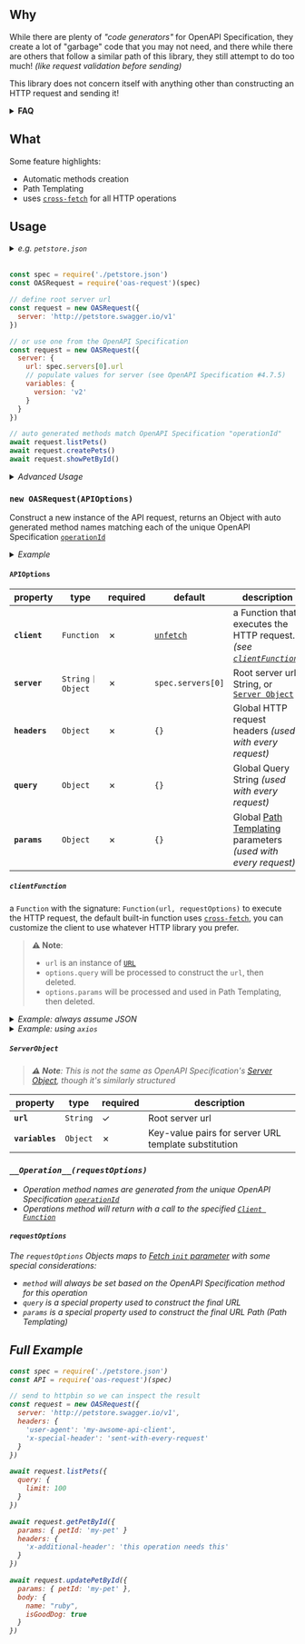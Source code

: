 ## Why

While there are plenty of _"code generators"_ for OpenAPI Specification, they create a lot of "garbage" code that you may not need,
and there while there are others that follow a similar path of this library, they still attempt to do too much! _(like request validation before sending)_

This library does not concern itself with anything other than constructing an HTTP request and sending it!

<details>
  <summary><strong>FAQ</strong></summary>
  
  - **Why no validation?**  
    You should rely on validation & sanitation at the source of truth: _The API server itself!_

- **YAML Support?**  
      This package **does not** natively support OpenAPI Specification YAML format, but you can easily convert to JSON before calling `oas-rqeuest`

    <details>
      <summary>Example</summary>

  ###### using [`YAML`](https://www.npmjs.com/package/yaml)

  ```js
  const YAML = require('yaml')
  const { readFile } = require('fs/promises')

  const file = await readFile('openapi.yml', 'utf8')

  const spec = YAML.parse(file)

  const OASRequest = require('oas-request')(spec)
  ```

  ###### using [`apidevtools/swagger-cli`](https://www.npmjs.com/package/@apidevtools/swagger-cli)

  ```bash
  npx apidevtools/swagger-cli bundle spec/openapi.yml --outfile spec.json
  ```

    </details>

  </details>

## What

Some feature highlights:

- Automatic methods creation
- Path Templating
- uses [`cross-fetch`] for all HTTP operations

## Usage

<details>
  <summary><em>e.g. <code>petstore.json</code></em></summary>

```json
{
  "openapi": "3.0.0",
  "info": {
    "version": "1.0.0",
    "title": "Swagger Petstore"
  },
  "servers": [
    {
      "url": "http://petstore.swagger.io/{version}",
      "variables": {
        "version": {
          "description": "api version",
          "default": "v1"
        }
      }
    }
  ],
  "paths": {
    "/pets": {
      "get": {
        "operationId": "listPets",
        "parameters": [
          {
            "name": "limit",
            "in": "query",
            "description": "How many items to return at one time (max 100)",
            "required": false,
            "schema": {
              "type": "integer",
              "format": "int32"
            }
          }
        ],
        "responses": {
          "200": {
            "description": "A paged array of pets",
            "content": {
              "application/json": {
                "schema": {
                  "$ref": "#/components/schemas/Pets"
                }
              }
            }
          }
        }
      },
      "post": {
        "operationId": "createPets",
        "responses": {
          "201": {
            "description": "Null response"
          }
        }
      }
    },
    "/pets/{petId}": {
      "get": {
        "operationId": "showPetById",
        "parameters": [
          {
            "name": "petId",
            "in": "path",
            "required": true,
            "schema": {
              "type": "string"
            }
          }
        ],
        "responses": {
          "200": {
            "description": "Expected response to a valid request",
            "content": {
              "application/json": {
                "schema": {
                  "$ref": "#/components/schemas/Pet"
                }
              }
            }
          }
        }
      }
    }
  },
  "components": {
    "schemas": {
      "Pet": {
        "type": "object",
        "required": [
          "id",
          "name"
        ],
        "properties": {
          "id": {
            "type": "integer",
            "format": "int64"
          },
          "name": {
            "type": "string"
          },
          "tag": {
            "type": "string"
          }
        }
      },
      "Pets": {
        "type": "array",
        "items": {
          "$ref": "#/components/schemas/Pet"
        }
      }
    }
  }
}
```

</details>

<br/>

```js
const spec = require('./petstore.json')
const OASRequest = require('oas-request')(spec)

// define root server url
const request = new OASRequest({
  server: 'http://petstore.swagger.io/v1'
})

// or use one from the OpenAPI Specification
const request = new OASRequest({
  server: {
    url: spec.servers[0].url
    // populate values for server (see OpenAPI Specification #4.7.5)
    variables: {
      version: 'v2'
    }
  }
})

// auto generated methods match OpenAPI Specification "operationId"
await request.listPets()
await request.createPets()
await request.showPetById()
```

<details>
<summary><em>Advanced Usage</em></summary>

```js
const spec = require('./petstore.json')
const OASRequest = require('oas-request')(spec)

// always use JSON headers
const request = new OASRequest({
  server: 'http://petstore.swagger.io/v1'
  headers: {
    'accept': 'application/json',
    'content-type': 'application/json'
  }
})

// POST with JSON
const body = JSON.stringify(body)
const response = await request.createPets({ body })
const data = await response.json()

console.log(data)
```

</details>

### `new OASRequest(APIOptions)`

Construct a new instance of the API request, returns an Object with auto generated method names matching each of the unique OpenAPI Specification [`operationId`][operation-id]

<details>
<summary><em>Example</em></summary>

###### `spec.json`

```json
{
  ...
  "paths": {
    "/pets": {
      "get": {
        "operationId": "listPets",
        ...
      },
      "post": {
        "operationId": "createPets",
        ...
      }
    },
    "/pets/{petId}": {
      "get": {
        "operationId": "showPetById",
        ...
      }
    }
  }
}
```

###### `app.js`

```js
const spec = require('./petstore.json')
const OASRequest = require('oas-request')(spec)

// define root server url
const request = new OASRequest({ server: 'http://petstore.swagger.io/v1' })

// auto generated methods match OpenAPI Specification "operationId"
await request.listPets()
await request.createPets()
await request.showPetById()
```

</details>

#### `APIOptions`

| property      | type            | required | default                      | description                                                                            |
| ------------- | --------------- | -------- | ---------------------------- | -------------------------------------------------------------------------------------- |
| **`client`**  | `Function`      | ✗        | [`unfetch`](#clientFunction) | a Function that executes the HTTP request. _(see [`clientFunction`](#clientfunction))_ |
| **`server`**  | `String｜Object` | ✗        | `spec.servers[0]`            | Root server url String, or [`Server Object`](#serverobject)                            |
| **`headers`** | `Object`        | ✗        | `{}`                         | Global HTTP request headers _(used with every request)_                                |
| **`query`**   | `Object`        | ✗        | `{}`                         | Global Query String _(used with every request)_                                        |
| **`params`**  | `Object`        | ✗        | `{}`                         | Global [Path Templating][path-templating] parameters _(used with every request)_       |

##### `clientFunction`

a `Function` with the signature: `Function(url, requestOptions)` to execute the HTTP request, the default built-in function uses [`cross-fetch`], you can customize the client to use whatever HTTP library you prefer.

> **⚠️ Note**: 
>
> - `url` is an instance of [`URL`](https://developer.mozilla.org/en-US/docs/Web/API/URL)
> - `options.query` will be processed to construct the `url`, then deleted.
> - `options.params` will be processed and used in Path Templating, then deleted.

<details>
<summary><em>Example: always assume JSON</em></summary>

```js
const spec = require('./petstore.json')
const fetch = require('cross-fetch')
const OASRequest = require('oas-request')(spec)

const request = new OASRequest({
  client: async function (url, options) {
    const response = await fetch(url, {
      ...options,

      // always set body to JSON
      body: JSON.stringify(options.body),

      headers: {
        ...options.headers,
        // always set headers to JSON
        ...{
          'accept': 'application/json',
          'content-type': 'application/json'
        }
      }
    })

    // always parse body as JSON
    response.data = await response.json()

    return response
  }
})

const response = await request.createPet({
  body { 
    id: 1,
    name: 'Ruby'
  }
})

console.log(response.data)
```

</details>

<details>
<summary><em>Example: using <code>axios</code></summary>

```js
const spec = require('./petstore.json')
const axios = require('axios')
const OASRequest = require('oas-request')(spec)

const request = new OASRequest({
  client: async function (URL, options) {
    return axios({ 
      ...options, 
      maxRedirects: 10,
      url: URL.toString(),
      httpsAgent: new https.Agent({ keepAlive: true })
    })
  }
})

const response = await request.createPet({
  data: { 
    id: 1,
    name: 'Ruby'
  },
  timeout: 1000
})
```

</details>

##### `ServerObject`

> _**⚠️ Note**: This is not the same as OpenAPI Specification's [Server Object][server-object], though it's similarly structured_

| property        | type     | required | description                                           |
| --------------- | -------- | -------- | ----------------------------------------------------- |
| **`url`**       | `String` | ✓        | Root server url                                       |
| **`variables`** | `Object` | ✗        | Key-value pairs for  server URL template substitution |

### `__Operation__(requestOptions)`

- Operation method names are generated from the unique OpenAPI Specification [`operationId`][operation-id]
- Operations method will return with a call to the specified [`Client Function`](clientFunction)

#### `requestOptions`

The `requestOptions` Objects maps to [Fetch `init` parameter](https://developer.mozilla.org/en-US/docs/Web/API/WindowOrWorkerGlobalScope/fetch#parameters) with some special considerations:

- `method` will always be set based on the OpenAPI Specification method for this operation
- `query` is a special property used to construct the final URL
- `params` is a special property used to construct the final URL Path _(Path Templating)_

## Full Example

```js
const spec = require('./petstore.json')
const API = require('oas-request')(spec)

// send to httpbin so we can inspect the result
const request = new OASRequest({
  server: 'http://petstore.swagger.io/v1',
  headers: {
    'user-agent': 'my-awsome-api-client',
    'x-special-header': 'sent-with-every-request'
  }
})

await request.listPets({
  query: {
    limit: 100
  }
})

await request.getPetById({
  params: { petId: 'my-pet' }
  headers: {
    'x-additional-header': 'this operation needs this'
  }
})

await request.updatePetById({
  params: { petId: 'my-pet' },
  body: {
    name: "ruby",
    isGoodDog: true
  }
})
```

[server-object]: http://spec.openapis.org/oas/v3.0.3#server-object

[path-templating]: http://spec.openapis.org/oas/v3.0.3#path-templating

[operation-id]: http://spec.openapis.org/oas/v3.0.3#operation-object

[`cross-fetch`]: https://github.com/lquixada/cross-fetch
